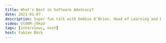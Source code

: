 ```yaml
---
title: What's Next in Software Advocacy?
date: 2021-01-07
description: Super fun talk with Debbie O’Brien, Head of Learning and Developer Advocate at NuxtJS, about the current development in her sector, the Github Star, and her idea of Tech for Good.
video: Ul00M-j9XaU
tags: [interviews, nuxt]
host: Fabian Böck
---
```

